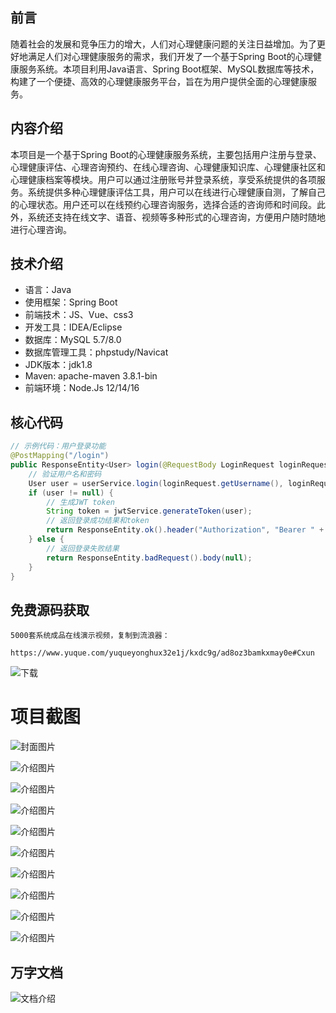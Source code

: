 ## 前言

随着社会的发展和竞争压力的增大，人们对心理健康问题的关注日益增加。为了更好地满足人们对心理健康服务的需求，我们开发了一个基于Spring Boot的心理健康服务系统。本项目利用Java语言、Spring Boot框架、MySQL数据库等技术，构建了一个便捷、高效的心理健康服务平台，旨在为用户提供全面的心理健康服务。

## 内容介绍

本项目是一个基于Spring Boot的心理健康服务系统，主要包括用户注册与登录、心理健康评估、心理咨询预约、在线心理咨询、心理健康知识库、心理健康社区和心理健康档案等模块。用户可以通过注册账号并登录系统，享受系统提供的各项服务。系统提供多种心理健康评估工具，用户可以在线进行心理健康自测，了解自己的心理状态。用户还可以在线预约心理咨询服务，选择合适的咨询师和时间段。此外，系统还支持在线文字、语音、视频等多种形式的心理咨询，方便用户随时随地进行心理咨询。

## 技术介绍

- 语言：Java
- 使用框架：Spring Boot
- 前端技术：JS、Vue、css3
- 开发工具：IDEA/Eclipse
- 数据库：MySQL 5.7/8.0
- 数据库管理工具：phpstudy/Navicat
- JDK版本：jdk1.8
- Maven: apache-maven 3.8.1-bin
- 前端环境：Node.Js 12/14/16

## 核心代码

```java
// 示例代码：用户登录功能
@PostMapping("/login")
public ResponseEntity<User> login(@RequestBody LoginRequest loginRequest) {
    // 验证用户名和密码
    User user = userService.login(loginRequest.getUsername(), loginRequest.getPassword());
    if (user != null) {
        // 生成JWT token
        String token = jwtService.generateToken(user);
        // 返回登录成功结果和token
        return ResponseEntity.ok().header("Authorization", "Bearer " + token).body(user);
    } else {
        // 返回登录失败结果
        return ResponseEntity.badRequest().body(null);
    }
}
```

## 免费源码获取

```
5000套系统成品在线演示视频，复制到流浪器： 
```
```
https://www.yuque.com/yuqueyonghux32e1j/kxdc9g/ad8oz3bamkxmay0e#Cxun
```
![下载](https://img12.360buyimg.com/ddimg/jfs/t1/339687/11/1349/28408/68ad865fF412d7877/adaa650483a100f2.jpg)

# 项目截图

![封面图片](https://img11.360buyimg.com/ddimg/jfs/t1/343594/39/743/121864/68bdb026F645339ba/93b88a2fb620ab99.jpg)

![介绍图片](https://img11.360buyimg.com/ddimg/jfs/t1/347570/21/718/65956/68bdaffdF8dbcc071/6e7db8031f231f83.jpg)

![介绍图片](https://img12.360buyimg.com/ddimg/jfs/t1/342440/29/767/16455/68bdaffeFb15b2175/f0fb688f736c0b9a.jpg)

![介绍图片](https://img13.360buyimg.com/ddimg/jfs/t1/334139/24/10604/27075/68bdaffeF7a1c10d7/92f65e0942902cbb.jpg)

![介绍图片](https://img10.360buyimg.com/ddimg/jfs/t1/330153/24/10488/26113/68bdafffF4a9b4779/aa00c119b57fff80.jpg)

![介绍图片](https://img10.360buyimg.com/ddimg/jfs/t1/331042/32/10549/23261/68bdb000F0b99dcbf/5efd0f9880603388.jpg)

![介绍图片](https://img11.360buyimg.com/ddimg/jfs/t1/339407/40/7883/21567/68bdb000F1c9ae928/6173a7869d9a5423.jpg)

![介绍图片](https://img14.360buyimg.com/ddimg/jfs/t1/332533/40/10530/27983/68bdb001F8a57cbd9/c98549af0bd3dccc.jpg)

![介绍图片](https://img12.360buyimg.com/ddimg/jfs/t1/327542/2/17372/28834/68bdb002F829fe98a/12576fc8547287a6.jpg)

![介绍图片](https://img13.360buyimg.com/ddimg/jfs/t1/346004/37/780/20541/68bdb003F8beea711/7ea4e5e68860d5e0.jpg)


## 万字文档
![文档介绍](https://img14.360buyimg.com/ddimg/jfs/t1/338393/1/3576/156947/68b1ad0cF74dc525c/ff9cd6c574295685.jpg)
